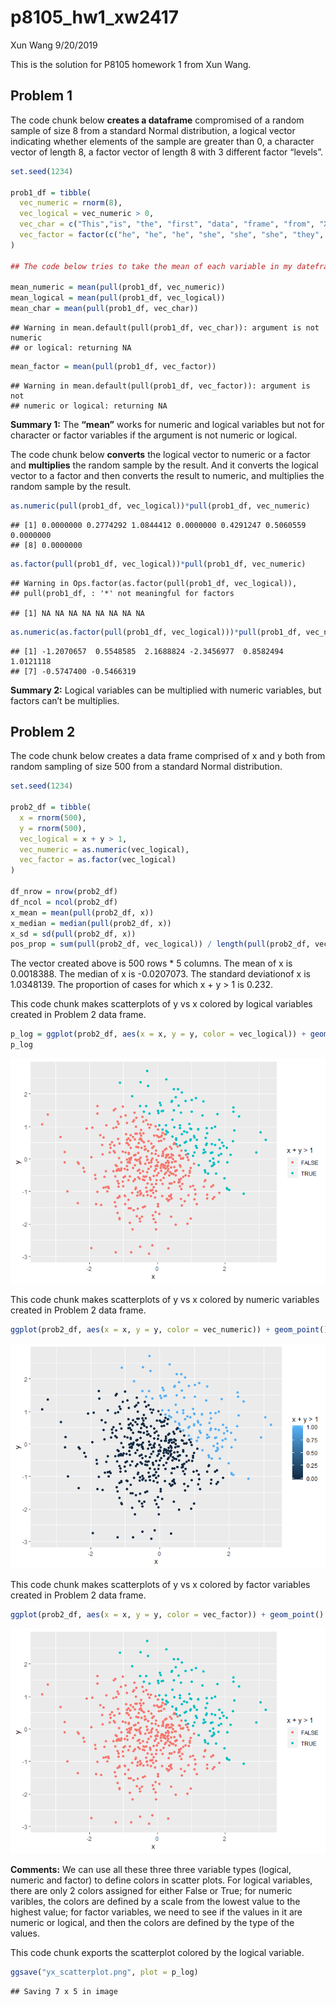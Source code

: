 p8105\_hw1\_xw2417
================
Xun Wang
9/20/2019

This is the solution for P8105 homework 1 from Xun Wang.

## Problem 1

The code chunk below **creates a dataframe** compromised of a random
sample of size 8 from a standard Normal distribution, a logical vector
indicating whether elements of the sample are greater than 0, a
character vector of length 8, a factor vector of length 8 with 3
different factor “levels”.

``` r
set.seed(1234)

prob1_df = tibble(
  vec_numeric = rnorm(8),
  vec_logical = vec_numeric > 0,
  vec_char = c("This","is", "the", "first", "data", "frame", "from", "Xun")，
  vec_factor = factor(c("he", "he", "he", "she", "she", "she", "they", "they"))
)

## The code below tries to take the mean of each variable in my dateframe.

mean_numeric = mean(pull(prob1_df, vec_numeric))
mean_logical = mean(pull(prob1_df, vec_logical))
mean_char = mean(pull(prob1_df, vec_char))
```

    ## Warning in mean.default(pull(prob1_df, vec_char)): argument is not numeric
    ## or logical: returning NA

``` r
mean_factor = mean(pull(prob1_df, vec_factor))
```

    ## Warning in mean.default(pull(prob1_df, vec_factor)): argument is not
    ## numeric or logical: returning NA

**Summary 1:** The **“mean”** works for numeric and logical variables
but not for character or factor variables if the argument is not numeric
or logical.

The code chunk below **converts** the logical vector to numeric or a
factor and **multiplies** the random sample by the result. And it
converts the logical vector to a factor and then converts the result to
numeric, and multiplies the random sample by the
    result.

``` r
as.numeric(pull(prob1_df, vec_logical))*pull(prob1_df, vec_numeric)
```

    ## [1] 0.0000000 0.2774292 1.0844412 0.0000000 0.4291247 0.5060559 0.0000000
    ## [8] 0.0000000

``` r
as.factor(pull(prob1_df, vec_logical))*pull(prob1_df, vec_numeric)
```

    ## Warning in Ops.factor(as.factor(pull(prob1_df, vec_logical)),
    ## pull(prob1_df, : '*' not meaningful for factors

    ## [1] NA NA NA NA NA NA NA NA

``` r
as.numeric(as.factor(pull(prob1_df, vec_logical)))*pull(prob1_df, vec_numeric)
```

    ## [1] -1.2070657  0.5548585  2.1688824 -2.3456977  0.8582494  1.0121118
    ## [7] -0.5747400 -0.5466319

**Summary 2:** Logical variables can be multiplied with numeric
variables, but factors can’t be multiplies.

## Problem 2

The code chunk below creates a data frame comprised of x and y both from
random sampling of size 500 from a standard Normal distribution.

``` r
set.seed(1234)

prob2_df = tibble(
  x = rnorm(500),
  y = rnorm(500),
  vec_logical = x + y > 1,
  vec_numeric = as.numeric(vec_logical),
  vec_factor = as.factor(vec_logical)
)

df_nrow = nrow(prob2_df)
df_ncol = ncol(prob2_df)
x_mean = mean(pull(prob2_df, x))
x_median = median(pull(prob2_df, x))
x_sd = sd(pull(prob2_df, x))
pos_prop = sum(pull(prob2_df, vec_logical)) / length(pull(prob2_df, vec_logical))
```

The vector created above is 500 rows \* 5 columns. The mean of x is
0.0018388. The median of x is -0.0207073. The standard deviationof x is
1.0348139. The proportion of cases for which x + y \> 1 is 0.232.

This code chunk makes scatterplots of y vs x colored by logical
variables created in Problem 2 data
frame.

``` r
p_log = ggplot(prob2_df, aes(x = x, y = y, color = vec_logical)) + geom_point() + labs(color = "x + y > 1")
p_log
```

![](p8105_hw1_xw2417_files/figure-gfm/yx_scatter_logical-1.png)<!-- -->

This code chunk makes scatterplots of y vs x colored by numeric
variables created in Problem 2 data
frame.

``` r
ggplot(prob2_df, aes(x = x, y = y, color = vec_numeric)) + geom_point() +labs(color = "x + y > 1")
```

![](p8105_hw1_xw2417_files/figure-gfm/yx_scatter_numeric-1.png)<!-- -->

This code chunk makes scatterplots of y vs x colored by factor variables
created in Problem 2 data
frame.

``` r
ggplot(prob2_df, aes(x = x, y = y, color = vec_factor)) + geom_point() + labs(color = "x + y > 1")
```

![](p8105_hw1_xw2417_files/figure-gfm/yx_scatter_factor-1.png)<!-- -->

**Comments:** We can use all these three three variable types (logical,
numeric and factor) to define colors in scatter plots. For logical
variables, there are only 2 colors assigned for either False or True;
for numeric varibles, the colors are defined by a scale from the lowest
value to the highest value; for factor variables, we need to see if the
values in it are numeric or logical, and then the colors are defined by
the type of the values.

This code chunk exports the scatterplot colored by the logical variable.

``` r
ggsave("yx_scatterplot.png", plot = p_log)
```

    ## Saving 7 x 5 in image
